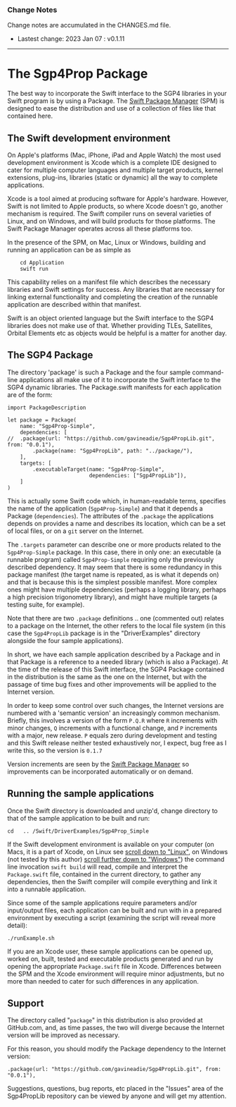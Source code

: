 ### Change Notes

Change notes are accumulated in the CHANGES.md file.

* Lastest change: 2023 Jan 07 : v0.1.11
___
# The Sgp4Prop Package

The best way to incorporate the Swift interface to the SGP4 libraries in your Swift program is by using a Package.  The [Swift Package Manager](https://www.swift.org/package-manager/) (SPM) is designed to ease the distribution and use of a collection of files like that contained here.

## The Swift development environment

On Apple's platforms (Mac, iPhone, iPad and Apple Watch) the most used development environment is Xcode which is a complete IDE designed to cater for multiple computer languages and multiple target products, kernel extensions, plug-ins, libraries (static or dynamic) all the way to complete applications.

Xcode is a tool aimed at producing software for Apple's hardware.  However, Swift is not limited to Apple products, so where Xcode doesn't go, another mechanism  is required.  The Swift compiler runs on several varieties of Linux, and on Windows, and will build products for those platforms.  The Swift Package Manager operates across all these platforms too.

In the presence of the SPM, on Mac, Linux or Windows, building and running an application can be as simple as
```
    cd Application
    swift run
```
This capability relies on a manifest file which describes the necessary libraries and Swift settings for success.  Any libraries that are necessary for linking external functionality and completing the creation of the runnable application are described within that manifest.

Swift is an object oriented language but the Swift interface to the SGP4 libraries does not make use of that.  Whether providing TLEs, Satellites, Orbital Elements etc as objects would be helpful is a matter for another day.

## The SGP4 Package

The directory 'package' is such a Package and the four sample command-line applications all make use of it to incorporate the Swift interface to the SGP4 dynamic libraries.  The Package.swift manifests for each application are of the form:

```
import PackageDescription

let package = Package(
    name: "Sgp4Prop-Simple",
    dependencies: [
//	.package(url: "https://github.com/gavineadie/Sgp4PropLib.git", from: "0.0.1"),
       	.package(name: "Sgp4PropLib", path: "../package/"),
    ],
    targets: [
        .executableTarget(name: "Sgp4Prop-Simple",
                          dependencies: ["Sgp4PropLib"]),
    ]
)
```
This is actually some Swift code which, in human-readable terms, specifies the name of the application (`Sgp4Prop-Simple`) and that it depends a Package (`dependencies`).  The attributes of the `.package` the applications depends on provides a name and describes its location, which can be a set of local files, or on a `git` server on the Internet.

The `.targets` parameter can describe one or more products related to the `Sgp4Prop-Simple` package.  In this case, there in only one: an executable (a runnable program) called `Sgp4Prop-Simple` requiring only the previously described dependency.  It may seem that there is some redundancy in this package manifest (the target name is repeated, as is what it depends on) and that is because this is the simplest possible manifest.  More complex ones might have multiple dependencies (perhaps a logging library, perhaps a high precision trigonometry library), and might have multiple targets (a testing suite, for example).

Note that there are two `.package` definitions .. one (commented out) relates to a package on the Internet, the other refers to the local file system (in this case the `Sgp4PropLib` package is in the "DriverExamples" directory alongside the four sample applications).

In short, we have each sample application described by a Package and in that Package is a reference to a needed library (which is also a Package).  At the time of the release of this Swift interface, the SGP4 Package contained in the distribution is the same as the one on the Internet, but with the passage of time bug fixes and other improvements will be applied to the Internet version.

In order to keep some control over such changes, the Internet versions are numbered with a 'semantic version' an increasingly common mechanism.  Briefly, this involves a version of the form `P.Q.R` where `R` increments with minor changes, `Q` increments with a functional change, and `P` increments with a major, new  release.  `P` equals zero during development and testing and this Swift release neither tested exhaustively nor, I expect, bug free as I write this, so the version is `0.1.7`

Version increments are seen by the [Swift Package Manager](https://www.swift.org/package-manager/) so improvements can be incorporated automatically or on demand.

## Running the sample applications

Once the Swift directory is downloaded and unzip'd, change directory to that of the sample application to be built and run:

    cd   .. /Swift/DriverExamples/Sgp4Prop_Simple

If the Swift development environment is available on your computer (on Macs, it is a part of Xcode, on Linux see [scroll down to "Linux"](https://www.swift.org/download/#using-downloads), on Windows (not tested by this author) [scroll further down to "Windows"](https://www.swift.org/download/#using-downloads)) the command line invocation `swift build` will read, compile and interpret the `Package.swift` file, contained in the current directory, to gather any dependencies, then the Swift compiler will compile everything and link it into a runnable application.

Since some of the sample applications require parameters and/or input/output files, each application can be built and run with in a prepared environment by executing a script (examining the script will reveal more detail):

	./runExample.sh

If you are an Xcode user, these sample applications can be opened up, worked on, built, tested and executable products generated and run by opening the appropriate `Package.swift` file in Xcode.  Differences between the SPM and the Xcode environment will require minor adjustments, but no more than needed to cater for such differences in any application.

## Support

The directory called "`package`" in this distribution is also provided at GitHub.com, and, as time passes, the two will diverge because the Internet version will be improved as necessary.

For this reason, you should modify the Package dependency to the Internet version:

    .package(url: "https://github.com/gavineadie/Sgp4PropLib.git", from: "0.0.1"),

Suggestions, questions, bug reports, etc placed in the "Issues" area of the Sgp4PropLib repository can be viewed by anyone and will get my attention.
